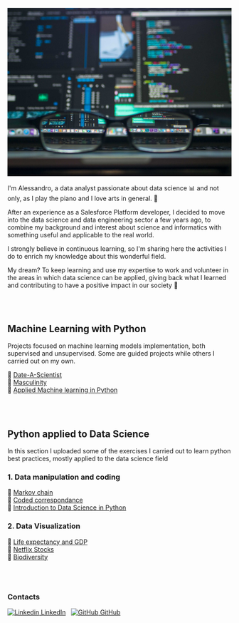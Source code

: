 ![](https://github.com/AleGuarnieri/aleguarnieri.github.io/blob/master/images/pexels-photo-577585.jpeg?raw=true)  

I'm Alessandro, a data analyst passionate about data science 📊 and not only, as I play the piano and I love arts in general. 🎼

After an experience as a Salesforce Platform developer, I decided to move into the data science and data engineering sector a few years ago, to combine my background and interest about science and informatics with something useful and applicable to the real world.

I strongly believe in continuous learning, so I'm sharing here the activities I do to enrich my knowledge about this wonderful field.

My dream? To keep learning and use my expertise to work and volunteer in the areas in which data science can be applied, giving back what I learned and contributing to have a positive impact in our society 🙂  

<br/>
<br/>

## Machine Learning with Python

Projects focused on machine learning models implementation, both supervised and unsupervised. Some are guided projects while others I carried out on my own.

:blue_book: [Date-A-Scientist](https://github.com/AleGuarnieri/aleguarnieri.github.io/tree/master/Date-a-Scientist)  
:orange_book: [Masculinity](https://github.com/AleGuarnieri/aleguarnieri.github.io/tree/master/Masculinity)  
:green_book: [Applied Machine learning in Python](https://github.com/AleGuarnieri/aleguarnieri.github.io/tree/master/Applied%20Machine%20learning%20in%20Python)  

<br/>
<br/>

## Python applied to Data Science

In this section I uploaded some of the exercises I carried out to learn python best practices, mostly applied to the data science field

### 1. Data manipulation and coding
:orange_book: [Markov chain](https://github.com/AleGuarnieri/aleguarnieri.github.io/tree/master/Python_Capstone_Project)  
:green_book: [Coded correspondance](https://github.com/AleGuarnieri/aleguarnieri.github.io/tree/master/Coded%20correspondence)  
:ledger: [Introduction to Data Science in Python](https://github.com/AleGuarnieri/aleguarnieri.github.io/tree/master/Introduction%20to%20Data%20Science%20in%20Python)  

### 2. Data Visualization
:green_book: [Life expectancy and GDP](https://github.com/AleGuarnieri/aleguarnieri.github.io/tree/master/Life%20expectancy%20and%20GDP)  
:ledger: [Netflix Stocks](https://github.com/AleGuarnieri/aleguarnieri.github.io/tree/master/Netflix%20Stocks)  
:blue_book: [Biodiversity](https://github.com/AleGuarnieri/aleguarnieri.github.io/tree/master/Biodiversity)  

<br/>
<br/>

### Contacts  
  
[![Linkedin](https://i.stack.imgur.com/gVE0j.png) LinkedIn](https://www.linkedin.com/in/alessandro-g-5143679a/)
&nbsp;
[![GitHub](https://i.stack.imgur.com/tskMh.png) GitHub](https://github.com/AleGuarnieri/aleguarnieri.github.io)
